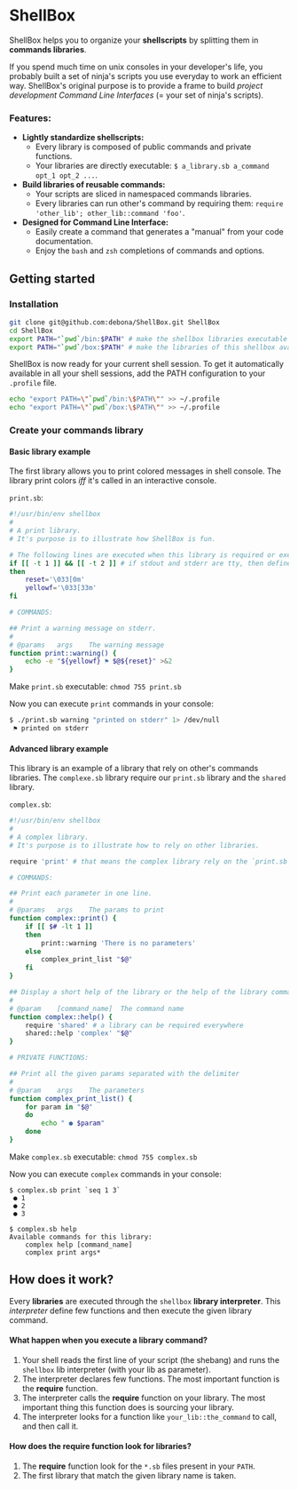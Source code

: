 ShellBox
=========

ShellBox helps you to organize your **shellscripts** by splitting them in **commands libraries**.

If you spend much time on unix consoles in your developer's life, you probably built a set of ninja's scripts you use everyday to work an efficient way. ShellBox's original purpose is to provide a frame to build *project development Command Line Interfaces* (= your set of ninja's scripts).

### Features:

- **Lightly standardize shellscripts:**
    - Every library is composed of public commands and private functions.
    - Your libraries are directly executable: `$ a_library.sb a_command opt_1 opt_2 ...`.
- **Build libraries of reusable commands:**
    - Your scripts are sliced in namespaced commands libraries.
    - Every libraries can run other's command by requiring them: `require 'other_lib'; other_lib::command 'foo'`.
- **Designed for Command Line Interface:**
    - Easily create a command that generates a "manual" from your code documentation.
    - Enjoy the `bash` and `zsh` completions of commands and options.


## Getting started

### Installation

```sh
git clone git@github.com:debona/ShellBox.git ShellBox
cd ShellBox
export PATH="`pwd`/bin:$PATH" # make the shellbox libraries executable
export PATH="`pwd`/box:$PATH" # make the libraries of this shellbox available in your PATH
```

ShellBox is now ready for your current shell session.
To get it automatically available in all your shell sessions, add the PATH configuration to your `.profile` file.

```sh
echo "export PATH=\"`pwd`/bin:\$PATH\"" >> ~/.profile
echo "export PATH=\"`pwd`/box:\$PATH\"" >> ~/.profile
```

### Create your commands library

#### Basic library example

The first library allows you to print colored messages in shell console. The library print colors *iff* it's called in an interactive console.

`print.sb`:

```sh
#!/usr/bin/env shellbox
#
# A print library.
# It's purpose is to illustrate how ShellBox is fun.

# The following lines are executed when this library is required or executed.
if [[ -t 1 ]] && [[ -t 2 ]] # if stdout and stderr are tty, then define colors
then
	reset='\033[0m'
	yellowf='\033[33m'
fi

# COMMANDS:

## Print a warning message on stderr.
#
# @params	args	The warning message
function print::warning() {
	echo -e "${yellowf} ⚑ $@${reset}" >&2
}
```

Make `print.sb` executable: `chmod 755 print.sb`

Now you can execute `print` commands in your console:

```sh
$ ./print.sb warning "printed on stderr" 1> /dev/null
 ⚑ printed on stderr
```

#### Advanced library example

This library is an example of a library that rely on other's commands libraries. The `complexe.sb` library require our `print.sb` library and the `shared` library.

`complex.sb`:

```sh
#!/usr/bin/env shellbox
#
# A complex library.
# It's purpose is to illustrate how to rely on other libraries.

require 'print' # that means the complex library rely on the `print.sb` library

# COMMANDS:

## Print each parameter in one line.
#
# @params	args	The params to print
function complex::print() {
	if [[ $# -lt 1 ]]
	then
		print::warning 'There is no parameters'
	else
		complex_print_list "$@"
	fi
}

## Display a short help of the library or the help of the library command provided
#
# @param	[command_name]	The command name
function complex::help() {
	require 'shared' # a library can be required everywhere
	shared::help 'complex' "$@"
}

# PRIVATE FUNCTIONS:

## Print all the given params separated with the delimiter
#
# @param	args	The parameters
function complex_print_list() {
	for param in "$@"
	do
		echo " ● $param"
	done
}
```

Make `complex.sb` executable: `chmod 755 complex.sb`

Now you can execute `complex` commands in your console:

	$ complex.sb print `seq 1 3`
	 ● 1
	 ● 2
	 ● 3

	$ complex.sb help
	Available commands for this library:
	    complex help [command_name]
	    complex print args*


## How does it work?

Every **libraries** are executed through the `shellbox` **library interpreter**. This *interpreter* define few functions and then execute the given library command.

#### What happen when you execute a library command?

1. Your shell reads the first line of your script (the shebang) and runs the `shellbox` lib interpreter (with your lib as parameter).
2. The interpreter declares few functions. The most important function is the **require** function.
3. The interpreter calls the **require** function on your library. The most important thing this function does is sourcing your library.
4. The interpreter looks for a function like `your_lib::the_command` to call, and then call it.


#### How does the require function look for libraries?

1. The **require** function look for the `*.sb` files present in your `PATH`.
2. The first library that match the given library name is taken.

